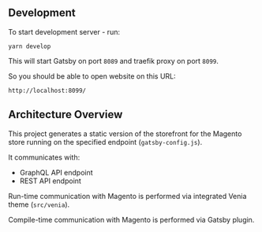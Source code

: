 ## Development

To start development server - run:

```
yarn develop
```

This will start Gatsby on port `8089` and traefik proxy on port `8099`.

So you should be able to open website on this URL:

```
http://localhost:8099/
```

## Architecture Overview

This project generates a static version of the storefront for the Magento store running on the specified endpoint
(`gatsby-config.js`).

It communicates with:

- GraphQL API endpoint
- REST API endpoint

Run-time communication with Magento is performed via integrated Venia theme (`src/venia`).

Compile-time communication with Magento is performed via Gatsby plugin.
        